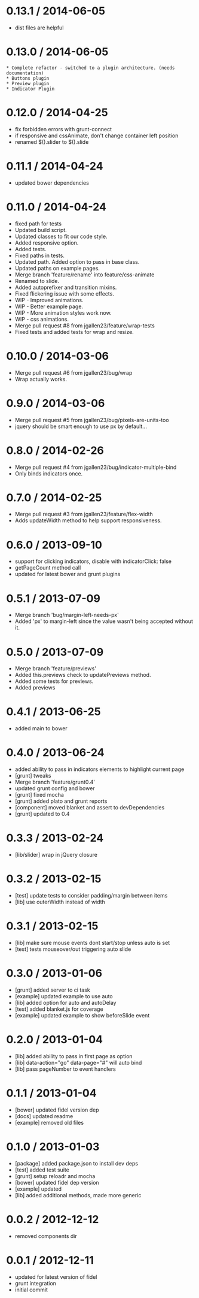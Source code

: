 
0.13.1 / 2014-06-05 
==================

  * dist files are helpful

0.13.0 / 2014-06-05 
==================

	* Complete refactor - switched to a plugin architecture. (needs documentation)
	* Buttons plugin
	* Preview plugin
	* Indicator Plugin

0.12.0 / 2014-04-25 
==================

  * fix forbidden errors with grunt-connect
  * if responsive and cssAnimate, don't change container left position
  * renamed $().slider to $().slide

0.11.1 / 2014-04-24 
==================

  * updated bower dependencies

0.11.0 / 2014-04-24 
==================

  * fixed path for tests
  * Updated build script.
  * Updated classes to fit our code style.
  * Added responsive option.
  * Added tests.
  * Fixed paths in tests.
  * Updated path. Added option to pass in base class.
  * Updated paths on example pages.
  * Merge branch 'feature/rename' into feature/css-animate
  * Renamed to slide.
  * Added autoprefixer and transition mixins.
  * Fixed flickering issue with some effects.
  * WIP - Improved animations.
  * WIP - Better example page.
  * WIP - More animation styles work now.
  * WIP - css animations.
  * Merge pull request #8 from jgallen23/feature/wrap-tests
  * Fixed tests and added tests for wrap and resize.

0.10.0 / 2014-03-06
==================

 * Merge pull request #6 from jgallen23/bug/wrap
 * Wrap actually works.

0.9.0 / 2014-03-06
==================

 * Merge pull request #5 from jgallen23/bug/pixels-are-units-too
 * jquery should be smart enough to use px by default...

0.8.0 / 2014-02-26
==================

 * Merge pull request #4 from jgallen23/bug/indicator-multiple-bind
 * Only binds indicators once.

0.7.0 / 2014-02-25
==================

 * Merge pull request #3 from jgallen23/feature/flex-width
 * Adds updateWidth method to help support responsiveness.

0.6.0 / 2013-09-10 
==================

  * support for clicking indicators, disable with indicatorClick: false
  * getPageCount method call
  * updated for latest bower and grunt plugins

0.5.1 / 2013-07-09 
==================

 * Merge branch 'bug/margin-left-needs-px'
 * Added 'px' to margin-left since the value wasn't being accepted without it.

0.5.0 / 2013-07-09 
==================

  * Merge branch 'feature/previews'
  * Added this.previews check to updatePreviews method.
  * Added some tests for previews.
  * Added previews

0.4.1 / 2013-06-25 
==================

  * added main to bower

0.4.0 / 2013-06-24 
==================

  * added ability to pass in indicators elements to highlight current page
  * [grunt] tweaks
  * Merge branch 'feature/grunt0.4'
  * updated grunt config and bower
  * [grunt] fixed mocha
  * [grunt] added plato and grunt reports
  * [component] moved blanket and assert to devDependencies
  * [grunt] updated to 0.4

0.3.3 / 2013-02-24 
==================

  * [lib/slider] wrap in jQuery closure

0.3.2 / 2013-02-15 
==================

  * [test] update tests to consider padding/margin between items
  * [lib] use outerWidth instead of width

0.3.1 / 2013-02-15 
==================

  * [lib] make sure mouse events dont start/stop unless auto is set
  * [test] tests mouseover/out triggering auto slide

0.3.0 / 2013-01-06 
==================

  * [grunt] added server to ci task
  * [example] updated example to use auto
  * [lib] added option for auto and autoDelay
  * [test] added blanket.js for coverage
  * [example] updated example to show beforeSlide event

0.2.0 / 2013-01-04 
==================

  * [lib] added ability to pass in first page as option
  * [lib] data-action="go" data-page="#" will auto bind
  * [lib] pass pageNumber to event handlers

0.1.1 / 2013-01-04 
==================

  * [bower] updated fidel version dep
  * [docs] updated readme
  * [example] removed old files

0.1.0 / 2013-01-03 
==================

  * [package] added package.json to install dev deps
  * [test] added test suite
  * [grunt] setup reloadr and mocha
  * [bower] updated fidel dep version
  * [example] updated
  * [lib] added additional methods, made more generic

0.0.2 / 2012-12-12 
==================

  * removed components dir

0.0.1 / 2012-12-11 
==================

  * updated for latest version of fidel
  * grunt integration
  * initial commit
